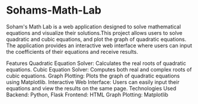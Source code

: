 # Sohams-Math-Lab
Soham's Math Lab is a web application designed to solve mathematical equations and visualize their solutions.This project allows users to solve quadratic and cubic equations, and plot the graph of quadratic equations. The application provides an interactive web interface where users can input the coefficients of their equations and receive results.

Features
Quadratic Equation Solver: Calculates the real roots of quadratic equations.
Cubic Equation Solver: Computes both real and complex roots of cubic equations.
Graph Plotting: Plots the graph of quadratic equations using Matplotlib.
Interactive Web Interface: Users can easily input their equations and view the results on the same page.
Technologies Used
Backend: Python, Flask
Frontend: HTML
Graph Plotting: Matplotlib
